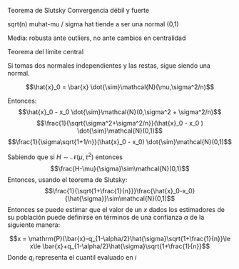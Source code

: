 Teorema de Slutsky 
Convergencia débil y fuerte

sqrt(n) muhat-mu / sigma hat tiende a ser una normal (0,1)

Media: robusta ante outliers, no ante cambios en centralidad


Teorema del límite central

Si tomas dos normales independientes y las restas, sigue siendo una normal. 

$$\hat{x}_0 = \bar{x} \dot{\sim}\mathcal{N}(\mu,\sigma^2/n)$$

Entonces:
$$\hat{x}_0 - x_0 \dot{\sim}\mathcal{N}(0,\sigma^2 + \sigma^2/n)$$
$$\frac{1}{\sqrt{\sigma^2+\sigma^2/n}}(\hat{x}_0 - x_0 ) \dot{\sim}\mathcal{N}(0,1)$$
$$\frac{1}{\sigma\sqrt{1+1/n}}(\hat{x}_0 - x_0) \dot{\sim}\mathcal{N}(0,1)$$

Sabiendo que si $H \sim\mathcal{N}(\mu,\tau^2)$ entonces $$\frac{H-\mu}{\sigma}\sim\mathcal{N}(0,1)$$
Entonces, usando el teorema de Slutsky:
$$\frac{1}{\sqrt{1+\frac{1}{n}}}\frac{\hat{x}_0-x_0}{\hat{\sigma}}\sim\mathcal{N}(0,1)$$
Entonces se puede estimar que el valor de un $x$ dados los estimadores de su población puede definirse en términos de una confianza $\alpha$ de la siguiente manera:

$$x = \mathrm{P}(\bar{x}-q_{1-\alpha/2}\hat{\sigma}\sqrt{1+\frac{1}{n}}\le x\le \bar{x}+q_{1-\alpha/2}\hat{\sigma}\sqrt{1+\frac{1}{n}}$$
Donde $q_i$ representa el cuantil evaluado en $i$
